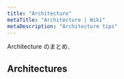 ```yaml
---
title: "Architecture"
metaTitle: "Architecture | Wiki"
metaDescription: "Architecture tips"
---
```


Architecture のまとめ．

## Architectures
